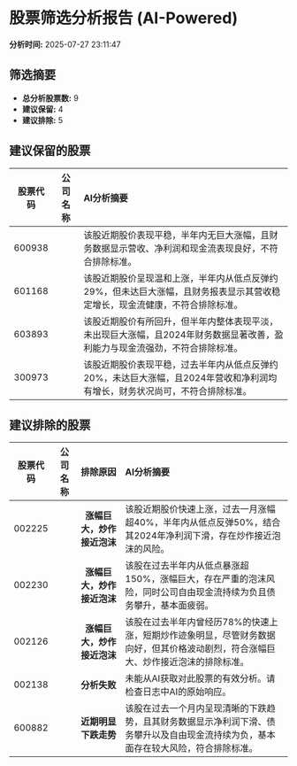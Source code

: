 # 股票筛选分析报告 (AI-Powered)

**分析时间:** 2025-07-27 23:11:47

## 筛选摘要

- **总分析股票数:** 9
- **建议保留:** 4
- **建议排除:** 5

## 建议保留的股票

| 股票代码 | 公司名称 | AI分析摘要 |
|:---:|:---:|:---|
| 600938 |  | 该股近期股价表现平稳，半年内无巨大涨幅，且财务数据显示营收、净利润和现金流表现良好，不符合排除标准。 |
| 601168 |  | 该股近期股价呈现温和上涨，半年内从低点反弹约29%，但未达巨大涨幅，且财务报表显示其营收稳定增长，现金流健康，不符合排除标准。 |
| 603893 |  | 该股近期股价有所回升，但半年内整体表现平淡，未出现巨大涨幅，且2024年财务数据显著改善，盈利能力与现金流强劲，不符合排除标准。 |
| 300973 |  | 该股近期股价表现平稳，过去半年内从低点反弹约20%，未达巨大涨幅，且2024年营收和净利润均有增长，财务状况尚可，不符合排除标准。 |

## 建议排除的股票

| 股票代码 | 公司名称 | 排除原因 | AI分析摘要 |
|:---:|:---:|:---:|:---|
| 002225 |  | **涨幅巨大，炒作接近泡沫** | 该股近期股价快速上涨，过去一月涨幅超40%，半年内从低点反弹50%，结合其2024年净利润下滑，存在炒作接近泡沫的风险。 |
| 002230 |  | **涨幅巨大，炒作接近泡沫** | 该股在过去半年内从低点暴涨超150%，涨幅巨大，存在严重的泡沫风险，同时公司自由现金流持续为负且债务攀升，基本面疲弱。 |
| 002126 |  | **涨幅巨大，炒作接近泡沫** | 该股在过去半年内曾经历78%的快速上涨，短期炒作迹象明显，尽管财务数据向好，但其价格波动剧烈，符合涨幅巨大、炒作接近泡沫的排除标准。 |
| 002138 |  | **分析失败** | 未能从AI获取对此股票的有效分析。请检查日志中AI的原始响应。 |
| 600882 |  | **近期明显下跌走势** | 该股在过去一个月内呈现清晰的下跌趋势，且其财务数据显示净利润下滑、债务攀升以及自由现金流持续为负，基本面存在较大风险，符合排除标准。 |
